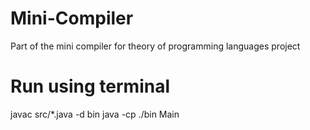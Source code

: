 # Mini-Compiler
Part of the mini compiler for theory of programming languages project
# Run using terminal
javac src/*.java -d bin
java -cp ./bin Main
